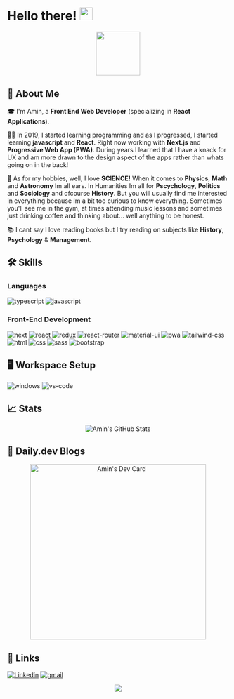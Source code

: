 # Hello there! <img src="https://media.giphy.com/media/hvRJCLFzcasrR4ia7z/giphy.gif" width="29px" height="29px">

<div id="header" align="center">
  <img src="https://media.giphy.com/media/M9gbBd9nbDrOTu1Mqx/giphy.gif" width="100"/>
</div>

## 🚀 About Me

🎓 I'm Amin, a **Front End Web Developer** (specializing in **React Applications**).

👨‍💻 In 2019, I started learning programming and as I progressed, I started learning **javascript** and **React**. Right now working with **Next.js** and **Progressive Web App (PWA)**. During years I learned that I have a knack for UX and am more drawn to the design aspect of the apps rather than whats going on in the back!

🎸 As for my hobbies, well, I love **SCIENCE!** When it comes to **Physics**, **Math** and **Astronomy** Im all ears. In Humanities Im all for **Pscychology**, **Politics** and **Sociology** and ofcourse **History**. But you will usually find me interested in everything because Im a bit too curious to know everything. Sometimes you'll see me in the gym, at times attending music lessons and sometimes just drinking coffee and thinking about... well anything to be honest.

📚 I cant say I love reading books but I try reading on subjects like **History**, **Psychology** & **Management**.


## 🛠️ Skills


### Languages

![typescript](https://img.shields.io/badge/TypeScript-3178C6?style=for-the-badge&logo=typescript&logoColor=white)
![javascript](https://img.shields.io/badge/JavaScript-323330?style=for-the-badge&logo=javascript&logoColor=F7DF1E)


### Front-End Development

![next](https://img.shields.io/badge/Next-000000?style=for-the-badge&logo=nextdotjs&logoColor=FFFFFF)
![react](https://img.shields.io/badge/React-20232A?style=for-the-badge&logo=react&logoColor=61DAFB)
![redux](https://img.shields.io/badge/Redux-593D88?style=for-the-badge&logo=redux&logoColor=white)
![react-router](https://img.shields.io/badge/React_Router-CA4245?style=for-the-badge&logo=react-router&logoColor=white)
![material-ui](https://img.shields.io/badge/Material_UI-0081CB?style=for-the-badge&logo=mui&logoColor=white)
![pwa](https://img.shields.io/badge/Progressive_Web_App-4285F4?style=for-the-badge&logo=googlechrome&logoColor=white)
![tailwind-css](https://img.shields.io/badge/tailwind_css-06B6D4?style=for-the-badge&logo=tailwind-css&logoColor=white)
![html](https://img.shields.io/badge/HTML5-E34F26?style=for-the-badge&logo=html5&logoColor=white)
![css](https://img.shields.io/badge/CSS3-1572B6?style=for-the-badge&logo=css3&logoColor=white)
![sass](https://img.shields.io/badge/SASS-CC6699?style=for-the-badge&logo=sass&logoColor=white)
![bootstrap](https://img.shields.io/badge/Bootstrap-563D7C?style=for-the-badge&logo=bootstrap&logoColor=white)


## 🖥️ Workspace Setup

![windows](https://img.shields.io/badge/Windows_10-0078D6?style=for-the-badge&logo=windows&logoColor=white)
![vs-code](https://img.shields.io/badge/VS_Code-007ACC?style=for-the-badge&logo=Visual-Studio-Code&logoColor=white)


## 📈 Stats

<div align="center">
    <img src="https://github-readme-stats.vercel.app/api?username=aminDaryan&show_icons=true&hide_border=true&count_private=true" alt="Amin's GitHub Stats">
</div>

## 🔬 Daily.dev Blogs

<div align="center">
<a href="https://app.daily.dev/AminTheOne"><img src="https://api.daily.dev/devcards/5513cf2a53c2492b8dd86089aa17e831.png?r=zrc" width="400" alt="Amin's Dev Card"/></a>
</div>

## 🔗 Links

[![Linkedin](https://img.shields.io/badge/linkedin-%230077B5.svg?style=for-the-badge&logo=linkedin&logoColor=white)](https://www.linkedin.com/in/amin-daryan/?lipi=urn%3Ali%3Apage%3Anotifications_index_index%3B845a4727-e5ad-4621-b9ab-26dea005fef5)
[![gmail](https://img.shields.io/badge/Gmail-D14836?style=for-the-badge&logo=Gmail&logoColor=white)](mailto:https://github.com/aminDaryan)

<!--END_SECTION:waka-->

<p align="center">
  <img src="https://capsule-render.vercel.app/api?type=waving&color=gradient&height=60&section=footer"/>
</p>
